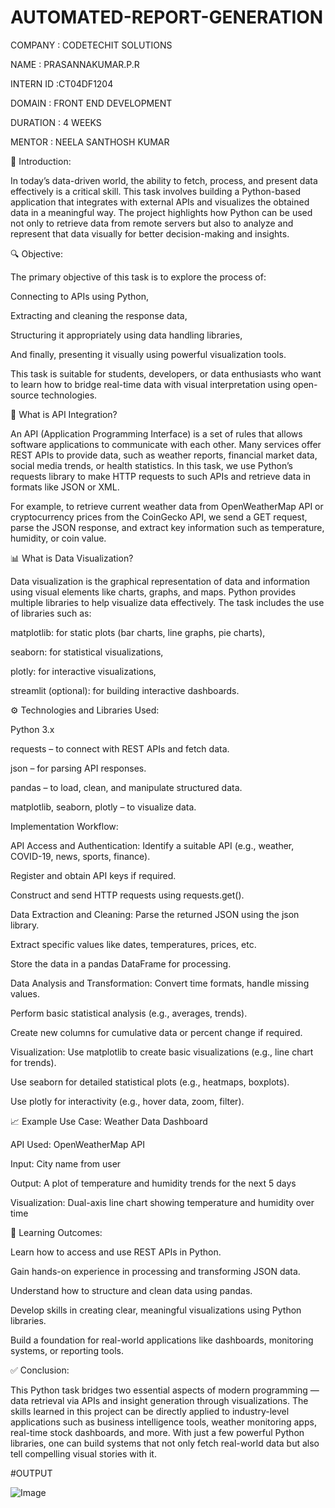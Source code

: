 # AUTOMATED-REPORT-GENERATION
COMPANY : CODETECHIT SOLUTIONS

NAME : PRASANNAKUMAR.P.R

INTERN ID :CT04DF1204

DOMAIN : FRONT END DEVELOPMENT

DURATION : 4 WEEKS

MENTOR : NEELA SANTHOSH KUMAR

📄 Introduction:

In today’s data-driven world, the ability to fetch, process, and present data effectively is a critical skill. This task involves building a Python-based application that integrates with external APIs and visualizes the obtained data in a meaningful way. The project highlights how Python can be used not only to retrieve data from remote servers but also to analyze and represent that data visually for better decision-making and insights.

🔍 Objective:

The primary objective of this task is to explore the process of:

Connecting to APIs using Python,

Extracting and cleaning the response data,

Structuring it appropriately using data handling libraries,

And finally, presenting it visually using powerful visualization tools.

This task is suitable for students, developers, or data enthusiasts who want to learn how to bridge real-time data with visual interpretation using open-source technologies.

🔗 What is API Integration?

An API (Application Programming Interface) is a set of rules that allows software applications to communicate with each other. Many services offer REST APIs to provide data, such as weather reports, financial market data, social media trends, or health statistics. In this task, we use Python’s requests library to make HTTP requests to such APIs and retrieve data in formats like JSON or XML.

For example, to retrieve current weather data from OpenWeatherMap API or cryptocurrency prices from the CoinGecko API, we send a GET request, parse the JSON response, and extract key information such as temperature, humidity, or coin value.

📊 What is Data Visualization?

Data visualization is the graphical representation of data and information using visual elements like charts, graphs, and maps. Python provides multiple libraries to help visualize data effectively. The task includes the use of libraries such as:

matplotlib: for static plots (bar charts, line graphs, pie charts),

seaborn: for statistical visualizations,

plotly: for interactive visualizations,

streamlit (optional): for building interactive dashboards.

⚙️ Technologies and Libraries Used:

Python 3.x

requests – to connect with REST APIs and fetch data.

json – for parsing API responses.

pandas – to load, clean, and manipulate structured data.

matplotlib, seaborn, plotly – to visualize data.

Implementation Workflow:

API Access and Authentication:
Identify a suitable API (e.g., weather, COVID-19, news, sports, finance).

Register and obtain API keys if required.

Construct and send HTTP requests using requests.get().

Data Extraction and Cleaning:
Parse the returned JSON using the json library.

Extract specific values like dates, temperatures, prices, etc.

Store the data in a pandas DataFrame for processing.

Data Analysis and Transformation:
Convert time formats, handle missing values.

Perform basic statistical analysis (e.g., averages, trends).

Create new columns for cumulative data or percent change if required.

Visualization:
Use matplotlib to create basic visualizations (e.g., line chart for trends).

Use seaborn for detailed statistical plots (e.g., heatmaps, boxplots).

Use plotly for interactivity (e.g., hover data, zoom, filter).

📈 Example Use Case: Weather Data Dashboard

API Used: OpenWeatherMap API

Input: City name from user

Output: A plot of temperature and humidity trends for the next 5 days

Visualization: Dual-axis line chart showing temperature and humidity over time

🎯 Learning Outcomes:

Learn how to access and use REST APIs in Python.

Gain hands-on experience in processing and transforming JSON data.

Understand how to structure and clean data using pandas.

Develop skills in creating clear, meaningful visualizations using Python libraries.

Build a foundation for real-world applications like dashboards, monitoring systems, or reporting tools.

✅ Conclusion:

This Python task bridges two essential aspects of modern programming — data retrieval via APIs and insight generation through visualizations. The skills learned in this project can be directly applied to industry-level applications such as business intelligence tools, weather monitoring apps, real-time stock dashboards, and more. With just a few powerful Python libraries, one can build systems that not only fetch real-world data but also tell compelling visual stories with it.

#OUTPUT

![Image](https://github.com/user-attachments/assets/357ca59b-1027-4db8-95c6-77b8c21ce616)
